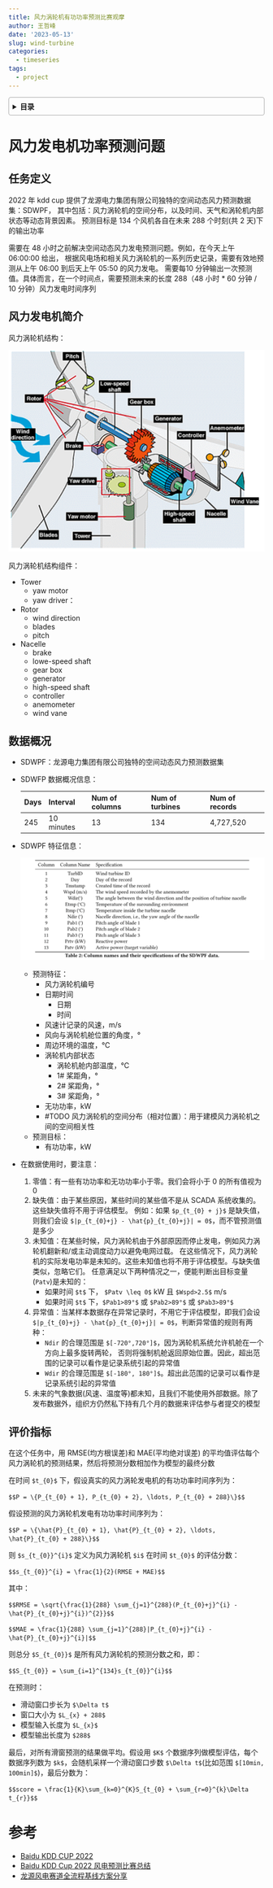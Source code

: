 ```yaml
---
title: 风力涡轮机有功功率预测比赛观摩
author: 王哲峰
date: '2023-05-13'
slug: wind-turbine
categories:
  - timeseries
tags:
  - project
---
```


<style>
details {
    border: 1px solid #aaa;
    border-radius: 4px;
    padding: .5em .5em 0;
}
summary {
    font-weight: bold;
    margin: -.5em -.5em 0;
    padding: .5em;
}
details[open] {
    padding: .5em;
}
details[open] summary {
    border-bottom: 1px solid #aaa;
    margin-bottom: .5em;
}
img {
    pointer-events: none;
}
</style>

<details><summary>目录</summary><p>

- [风力发电机功率预测问题](#风力发电机功率预测问题)
  - [任务定义](#任务定义)
  - [风力发电机简介](#风力发电机简介)
  - [数据概况](#数据概况)
  - [评价指标](#评价指标)
- [参考](#参考)
</p></details><p></p>

# 风力发电机功率预测问题

## 任务定义

2022 年 kdd cup 提供了龙源电力集团有限公司独特的空间动态风力预测数据集：SDWPF，
其中包括：风力涡轮机的空间分布，以及时间、天气和涡轮机内部状态等动态背景因素。
预测目标是 134 个风机各自在未来 288 个时刻(共 2 天)下的输出功率

需要在 48 小时之前解决空间动态风力发电预测问题。例如，在今天上午 06:00:00 给出，
根据风电场和相关风力涡轮机的一系列历史记录，需要有效地预测从上午 06:00 到后天上午 05:50 的风力发电。
需要每10 分钟输出一次预测值。具体而言，在一个时间点，需要预测未来的长度 288（48 小时 * 60 分钟 / 10 分钟）风力发电时间序列

## 风力发电机简介

风力涡轮机结构：

![img](images/wind_turbine.png)

风力涡轮机结构组件：

* Tower
    - yaw motor
    - yaw driver：
* Rotor
    - wind direction
    - blades
    - pitch
* Nacelle
    - brake
    - lowe-speed shaft
    - gear box
    - generator
    - high-speed shaft
    - controller
    - anemometer
    - wind vane

## 数据概况

* SDWPF：龙源电力集团有限公司独特的空间动态风力预测数据集
* SDWFP 数据概况信息：

    | Days | Interval | Num of columns | Num of turbines | Num of records |
    |----|----|----|----|----|
    | 245 | 10 minutes | 13 | 134 | 4,727,520 |

* SDWPF 特征信息：

    ![img](images/data.png)

    - 预测特征：
        - 风力涡轮机编号
        - 日期时间
            - 日期 
            - 时间
        - 风速计记录的风速，m/s
        - 风向与涡轮机舱位置的角度，°
        - 周边环境的温度，℃
        - 涡轮机内部状态
            - 涡轮机舱内部温度，℃
            - 1# 桨距角，°
            - 2# 桨距角，°
            - 3# 桨距角，°
        - 无功功率，kW
        - #TODO 风力涡轮机的空间分布（相对位置）：用于建模风力涡轮机之间的空间相关性 
    - 预测目标：
        - 有功功率，kW
* 在数据使用时，要注意：
    1. 零值：有一些有功功率和无功功率小于零。我们会将小于 0 的所有值视为 0
    2. 缺失值：由于某些原因，某些时间的某些值不是从 SCADA 系统收集的。这些缺失值将不用于评估模型。
       例如：如果 `$p_{t_{0} + j}$` 是缺失值，则我们会设  `$|p_{t_{0}+j} - \hat{p}_{t_{0}+j}| = 0$`，而不管预测值是多少
    3. 未知值：在某些时候，风力涡轮机由于外部原因而停止发电，例如风力涡轮机翻新和/或主动调度动力以避免电网过载。
       在这些情况下，风力涡轮机的实际发电功率是未知的。这些未知值也将不用于评估模型。与缺失值类似，忽略它们。
       任意满足以下两种情况之一，便能判断出目标变量(`Patv`)是未知的：
        - 如果时间 `$t$` 下， `$Patv \leq 0$` kW 且 `$Wspd>2.5$` m/s
        - 如果时间 `$t$` 下，`$Pab1>89°$` 或 `$Pab2>89°$` 或 `$Pab3>89°$`
    4. 异常值：当某样本数据存在异常记录时，不用它于评估模型，即我们会设 `$|p_{t_{0}+j} - \hat{p}_{t_{0}+j}| = 0$`，判断异常值的规则有两种：
        - `Ndir` 的合理范围是 `$[-720°,720°]$`，因为涡轮机系统允许机舱在一个方向上最多旋转两轮，
          否则将强制机舱返回原始位置。因此，超出范围的记录可以看作是记录系统引起的异常值
        - `Wdir` 的合理范围是 `$[-180°, 180°]$`。超出此范围的记录可以看作是记录系统引起的异常值
    5. 未来的气象数据(风速、温度等)都未知，且我们不能使用外部数据。除了发布数据外，组织方仍然私下持有几个月的数据来评估参与者提交的模型

## 评价指标

在这个任务中，用 RMSE(均方根误差)和 MAE(平均绝对误差) 的平均值评估每个风力涡轮机的预测结果，然后将预测分数相加作为模型的最终分数

在时间 `$t_{0}$` 下，假设真实的风力涡轮发电机的有功功率时间序列为：

`$$P = \{P_{t_{0} + 1}, P_{t_{0} + 2}, \ldots, P_{t_{0} + 288}\}$$`

假设预测的风力涡轮机发电有功功率时间序列为：

`$$P = \{\hat{P}_{t_{0} + 1}, \hat{P}_{t_{0} + 2}, \ldots, \hat{P}_{t_{0} + 288}\}$$`

则 `$s_{t_{0}}^{i}$` 定义为风力涡轮机 `$i$` 在时间 `$t_{0}$` 的评估分数：

`$$s_{t_{0}}^{i} = \frac{1}{2}(RMSE + MAE)$$`

其中：

`$$RMSE = \sqrt{\frac{1}{288} \sum_{j=1}^{288}(P_{t_{0}+j}^{i} - \hat{P}_{t_{0}+j}^{i})^{2}}$$`

`$$MAE = \frac{1}{288} \sum_{j=1}^{288}|P_{t_{0}+j}^{i} - \hat{P}_{t_{0}+j}^{i}|$$`

则总分 `$S_{t_{0}}$` 是所有风力涡轮机的预测分数之和，即：

`$$S_{t_{0}} = \sum_{i=1}^{134}s_{t_{0}}^{i}$$`

在预测时：

* 滑动窗口步长为 `$\Delta t$`
* 窗口大小为 `$L_{x} + 288$`
* 模型输入长度为 `$L_{x}$`
* 模型输出长度为 `$288$`

最后，对所有滑窗预测的结果做平均。假设用 `$K$` 个数据序列做模型评估，每个数据序列数为 `$k$`，会随机采样一个滑动窗口步数 `$\Delta t$`(比如范围 `$[10min, 100min]$`)，最后分数为：

`$$score = \frac{1}{K}\sum_{k=0}^{K}S_{t_{0} + \sum_{r=0}^{k}\Delta t_{r}}$$`

# 参考

* [Baidu KDD CUP 2022](https://aistudio.baidu.com/aistudio/competition/detail/152/0/introduction)
* [Baidu KDD Cup 2022 风电预测比赛总结](https://mp.weixin.qq.com/s?__biz=MzUyNzA1OTcxNg==&mid=2247487679&idx=1&sn=4c31e6f34b514bd497f8aebb640b447a&chksm=fa040ed4cd7387c21eb15b9b45036a25909101da80dcb3b30d1ebe000036ff621b08d7c3bbe5&scene=21#wechat_redirect)
* [龙源风电赛道全流程基线方案分享](https://mp.weixin.qq.com/s/gxoXA0EFHxuVowax1j9Njw)

